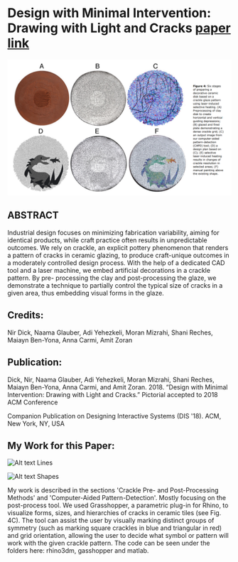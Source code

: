 # Design with Minimal Intervention: Drawing with Light and Cracks [paper link](https://www.amitz.co/ewExternalFiles/DIS_Crackle.pdf)

![Alt text](/figures/F4.png?raw=true "Six stages of preparing a decorative ceramic disk based on a crackle glaze pattern")

## ABSTRACT
Industrial design focuses on minimizing fabrication variability, aiming for identical products, while craft practice often results in unpredictable outcomes. We rely on crackle, an explicit pottery phenomenon that renders a pattern of cracks in ceramic glazing, to produce craft-unique outcomes in a moderately controlled design process. With the help of a dedicated CAD tool and a laser machine, we embed artificial decorations in a crackle pattern. By pre- processing the clay and post-processing the glaze, we demonstrate a technique to partially control the typical size of cracks in a given area, thus embedding visual forms in the glaze.

## Credits:

Nir Dick, Naama Glauber, Adi Yehezkeli, Moran Mizrahi, Shani Reches, Maiayn Ben-Yona, Anna Carmi, Amit Zoran

## Publication:

Dick, Nir, Naama Glauber, Adi Yehezkeli, Moran Mizrahi, Shani Reches, Maiayn Ben-Yona, Anna Carmi, and Amit Zoran. 2018.  “Design with Minimal Intervention: Drawing with Light and Cracks.” Pictorial accepted to 2018 ACM Conference

Companion Publication on Designing Interactive Systems (DIS '18). ACM, New York, NY, USA

## My Work for this Paper:
![Alt text](/figures/Lines.jpg?raw=true "")
Lines

![Alt text](/figures/Shapes.jpg?raw=true "Shapes")
Shapes

My work is described in the sections 'Crackle Pre- and Post-Processing Methods' and 'Computer-Aided Pattern-Detection'.
Mostly focusing on the post-process tool. We used Grasshopper, a parametric plug-in for Rhino, to visualize forms, sizes, and hierarchies of cracks in ceramic tiles (see Fig. 4C). The tool can assist the user by visually marking distinct groups of symmetry (such as marking square crackles in blue and triangular in red) and
grid orientation, allowing the user to decide what symbol or pattern will work with the given crackle pattern. 
The code can be seen under the folders here: rhino3dm, gasshopper and matlab.
